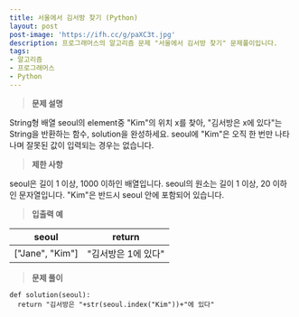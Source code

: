 ```yaml
---
title: 서울에서 김서방 찾기 (Python)
layout: post
post-image: 'https://ifh.cc/g/paXC3t.jpg'
description: 프로그래머스의 알고리즘 문제 "서울에서 김서방 찾기" 문제풀이입니다.
tags:
- 알고리즘
- 프로그래머스
- Python
---
```



>**문제 설명**

String형 배열 seoul의 element중 "Kim"의 위치 x를 찾아, "김서방은 x에 있다"는 String을 반환하는 함수, solution을 완성하세요. seoul에 "Kim"은 오직 한 번만 나타나며 잘못된 값이 입력되는 경우는 없습니다.

>**제한 사항**


seoul은 길이 1 이상, 1000 이하인 배열입니다.
seoul의 원소는 길이 1 이상,  20 이하인 문자열입니다.
"Kim"은 반드시 seoul 안에 포함되어 있습니다.


>**입출력 예**

| seoul | return |
|--|--|
| ["Jane", "Kim"] | "김서방은 1에 있다" |

>**문제 풀이**

	def solution(seoul):
	  return "김서방은 "+str(seoul.index("Kim"))+"에 있다"



